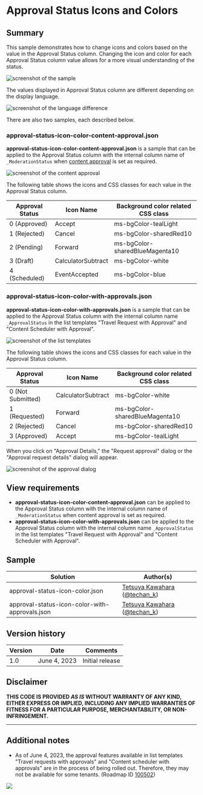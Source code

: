 # Approval Status Icons and Colors

## Summary
This sample demonstrates how to change icons and colors based on the value in the Approval Status column. Changing the icon and color for each Approval Status column value allows for a more visual understanding of the status.

![screenshot of the sample](./assets/screenshot.png)

The values displayed in Approval Status column are different depending on the display language.

![screenshot of the language difference](./assets/language-difference.png)

There are also two samples, each described below.

### approval-status-icon-color-content-approval.json

**approval-status-icon-color-content-approval.json** is a sample that can be applied to the Approval Status column with  the internal column name of `_ModerationStatus` when [content approval](https://support.microsoft.com/office/require-approval-of-items-in-a-list-or-library-cd0761c4-8c3f-4ea2-9435-13c28aa23d08) is set as required.

![screenshot of the content approval](./assets/content-approval.png)

The following table shows the icons and CSS classes for each value in the Approval Status column.

Approval Status  |Icon Name         |Background color related CSS class|
-----------------|------------------|----------------------------------|
0 (Approved)     |Accept            |ms-bgColor-tealLight              |
1 (Rejected)     |Cancel            |ms-bgColor-sharedRed10            |
2 (Pending)      |Forward           |ms-bgColor-sharedBlueMagenta10    |
3 (Draft)        |CalculatorSubtract|ms-bgColor-white                  |
4 (Scheduled)    |EventAccepted     |ms-bgColor-blue                   |

### approval-status-icon-color-with-approvals.json

**approval-status-icon-color-with-approvals.json** is a sample that can be applied to the Approval Status column with the internal column name `_ApprovalStatus` in the list templates "Travel Request with Approval" and "Content Scheduler with Approval".

![screenshot of the list templates](./assets/list-templates.png)

The following table shows the icons and CSS classes for each value in the Approval Status column.

Approval Status  |Icon Name         |Background color related CSS class|
-----------------|------------------|----------------------------------|
0 (Not Submitted)|CalculatorSubtract|ms-bgColor-white                  |
1 (Requested)    |Forward           |ms-bgColor-sharedBlueMagenta10    |
2 (Rejected)     |Cancel            |ms-bgColor-sharedRed10            |
3 (Approved)     |Accept            |ms-bgColor-tealLight              |

When you click on "Approval Details," the "Request approval" dialog or the "Approval request details" dialog will appear.

![screenshot of the approval dialog](./assets/approval-details.png)

## View requirements

- **approval-status-icon-color-content-approval.json** can be applied to the Approval Status column with  the internal column name of `_ModerationStatus` when content approval is set as required.
- **approval-status-icon-color-with-approvals.json** can be applied to the Approval Status column with the internal column name `_ApprovalStatus` in the list templates "Travel Request with Approval" and "Content Scheduler with Approval".

## Sample

Solution|Author(s)
--------|---------
approval-status-icon-color.json | [Tetsuya Kawahara](https://github.com/tecchan1107) ([@techan_k](https://twitter.com/techan_k))
approval-status-icon-color-with-approvals.json | [Tetsuya Kawahara](https://github.com/tecchan1107) ([@techan_k](https://twitter.com/techan_k))

## Version history

Version |Date        |Comments
--------|------------|----------------
1.0     |June 4, 2023|Initial release

## Disclaimer
**THIS CODE IS PROVIDED *AS IS* WITHOUT WARRANTY OF ANY KIND, EITHER EXPRESS OR IMPLIED, INCLUDING ANY IMPLIED WARRANTIES OF FITNESS FOR A PARTICULAR PURPOSE, MERCHANTABILITY, OR NON-INFRINGEMENT.**

---

## Additional notes

- As of June 4, 2023, the approval features available in list templates "Travel requests with approvals" and "Content scheduler with approvals" are in the process of being rolled out. Therefore, they may not be available for some tenants. (Roadmap ID [100502](https://www.microsoft.com/microsoft-365/roadmap?filters=&searchterms=100502))

<img src="https://pnptelemetry.azurewebsites.net/list-formatting/column-samples/approval-status-icon-color" />